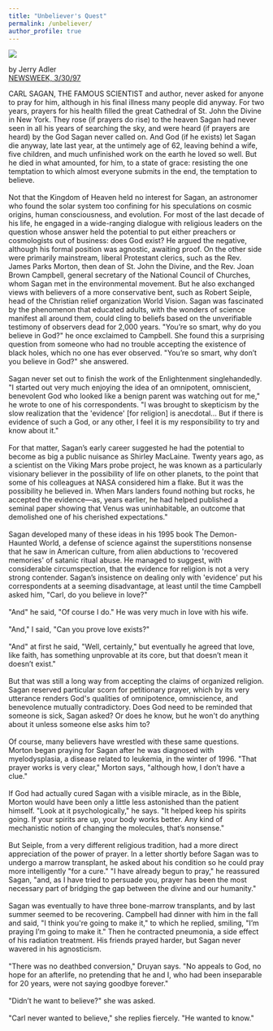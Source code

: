 ```yaml
---
title: "Unbeliever's Quest"
permalink: /unbeliever/
author_profile: true
---
```

<div class="carlsagan">
    <img src="https://www.seti.org/sites/default/files/styles/image_gallery/public/2021-11/Carl-Sagan-440px_0.jpg"/>
</div>

<!-- Include more content here as needed -->

<a id="bottom-text"></a>

by Jerry Adler<br>
<a href="https://www.newsweek.com/unbelievers-quest-170478">NEWSWEEK, 3/30/97</a> <br>

CARL SAGAN, THE FAMOUS SCIENTIST and author, never asked for anyone to pray for him, although in his final illness many people did anyway. For two years, prayers for his health filled the great Cathedral of St. John the Divine in New York. They rose (if prayers do rise) to the heaven Sagan had never seen in all his years of searching the sky, and were heard (if prayers are heard) by the God Sagan never called on. And God (if he exists) let Sagan die anyway, late last year, at the untimely age of 62, leaving behind a wife, five children, and much unfinished work on the earth he loved so well. But he died in what amounted, for him, to a state of grace: resisting the one temptation to which almost everyone submits in the end, the temptation to believe.
<br><br>
Not that the Kingdom of Heaven held no interest for Sagan, an astronomer who found the solar system too confining for his speculations on cosmic origins, human consciousness, and evolution. For most of the last decade of his life, he engaged in a wide-ranging dialogue with religious leaders on the question whose answer held the potential to put either preachers or cosmologists out of business: does God exist? He argued the negative, although his formal position was agnostic, awaiting proof. On the other side were primarily mainstream, liberal Protestant clerics, such as the Rev. James Parks Morton, then dean of St. John the Divine, and the Rev. Joan Brown Campbell, general secretary of the National Council of Churches, whom Sagan met in the environmental movement. But he also exchanged views with believers of a more conservative bent, such as Robert Seiple, head of the Christian relief organization World Vision. Sagan was fascinated by the phenomenon that educated adults, with the wonders of science manifest all around them, could cling to beliefs based on the unverifiable testimony of observers dead for 2,000 years. "You’re so smart, why do you believe in God?" he once exclaimed to Campbell. She found this a surprising question from someone who had no trouble accepting the existence of black holes, which no one has ever observed. "You’re so smart, why don’t you believe in God?" she answered.
<br><br>
Sagan never set out to finish the work of the Enlightenment singlehandedly. "I started out very much enjoying the idea of an omnipotent, omniscient, benevolent God who looked like a benign parent was watching out for me," he wrote to one of his correspondents. "I was brought to skepticism by the slow realization that the 'evidence' [for religion] is anecdotal... But if there is evidence of such a God, or any other, I feel it is my responsibility to try and know about it."
<br><br>
For that matter, Sagan’s early career suggested he had the potential to become as big a public nuisance as Shirley MacLaine. Twenty years ago, as a scientist on the Viking Mars probe project, he was known as a particularly visionary believer in the possibility of life on other planets, to the point that some of his colleagues at NASA considered him a flake. But it was the possibility he believed in. When Mars landers found nothing but rocks, he accepted the evidence—as, years earlier, he had helped published a seminal paper showing that Venus was uninhabitable, an outcome that demolished one of his cherished expectations."
<br><br>
Sagan developed many of these ideas in his 1995 book The Demon-Haunted World, a defense of science against the superstitions nonsense that he saw in American culture, from alien abductions to 'recovered memories' of satanic ritual abuse. He managed to suggest, with considerable circumspection, that the evidence for religion is not a very strong contender. Sagan’s insistence on dealing only with 'evidence' put his correspondents at a seeming disadvantage, at least until the time Campbell asked him, "Carl, do you believe in love?"
<br><br>
"And" he said, "Of course I do." He was very much in love with his wife.
<br><br>
"And," I said, "Can you prove love exists?"
<br><br>
"And" at first he said, "Well, certainly," but eventually he agreed that love, like faith, has something unprovable at its core, but that doesn’t mean it doesn’t exist."
<br><br>
But that was still a long way from accepting the claims of organized religion. Sagan reserved particular scorn for petitionary prayer, which by its very utterance renders God's qualities of omnipotence, omniscience, and benevolence mutually contradictory. Does God need to be reminded that someone is sick, Sagan asked? Or does he know, but he won't do anything about it unless someone else asks him to?
<br><br>
Of course, many believers have wrestled with these same questions. Morton began praying for Sagan after he was diagnosed with myelodysplasia, a disease related to leukemia, in the winter of 1996. "That prayer works is very clear," Morton says, "although how, I don’t have a clue."
<br><br>
If God had actually cured Sagan with a visible miracle, as in the Bible, Morton would have been only a little less astonished than the patient himself. "Look at it psychologically," he says. "It helped keep his spirits going. If your spirits are up, your body works better. Any kind of mechanistic notion of changing the molecules, that’s nonsense."
<br><br>
But Seiple, from a very different religious tradition, had a more direct appreciation of the power of prayer. In a letter shortly before Sagan was to undergo a marrow transplant, he asked about his condition so he could pray more intelligently "for a cure." "I have already begun to pray," he reassured Sagan, "and, as I have tried to persuade you, prayer has been the most necessary part of bridging the gap between the divine and our humanity."
<br><br>
Sagan was eventually to have three bone-marrow transplants, and by last summer seemed to be recovering. Campbell had dinner with him in the fall and said, "I think you're going to make it," to which he replied, smiling, "I’m praying I’m going to make it." Then he contracted pneumonia, a side effect of his radiation treatment. His friends prayed harder, but Sagan never wavered in his agnosticism.
<br><br>
"There was no deathbed conversion," Druyan says. "No appeals to God, no hope for an afterlife, no pretending that he and I, who had been inseparable for 20 years, were not saying goodbye forever."
<br><br>
"Didn’t he want to believe?" she was asked.
<br><br>
"Carl never wanted to believe," she replies fiercely. "He wanted to know."
<br><br>	
 

 
